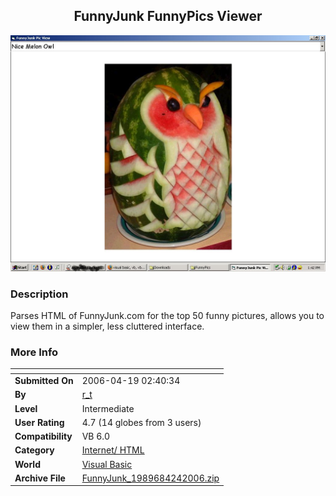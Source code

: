 ﻿<div align="center">

## FunnyJunk FunnyPics Viewer

<img src="PIC2006424165111696.jpg">
</div>

### Description

Parses HTML of FunnyJunk.com for the top 50 funny pictures, allows you to view them in a simpler, less cluttered interface.
 
### More Info
 


<span>             |<span>
---                |---
**Submitted On**   |2006-04-19 02:40:34
**By**             |[r\_t](https://github.com/Planet-Source-Code/PSCIndex/blob/master/ByAuthor/r-t.md)
**Level**          |Intermediate
**User Rating**    |4.7 (14 globes from 3 users)
**Compatibility**  |VB 6\.0
**Category**       |[Internet/ HTML](https://github.com/Planet-Source-Code/PSCIndex/blob/master/ByCategory/internet-html__1-34.md)
**World**          |[Visual Basic](https://github.com/Planet-Source-Code/PSCIndex/blob/master/ByWorld/visual-basic.md)
**Archive File**   |[FunnyJunk\_1989684242006\.zip](https://github.com/Planet-Source-Code/r-t-funnyjunk-funnypics-viewer__1-65105/archive/master.zip)








